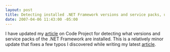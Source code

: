 ```yaml
---
layout: post
title: Detecting installed .NET Framework versions and service packs, update
date: 2007-04-06 11:43:00 -05:00
---
```


I have updated my [article](http://www.codeproject.com/useritems/frameworkversiondetection.asp) on Code Project for detecting what versions and service packs of the .NET Framework are installed. This is a relatively minor update that fixes a few typos I discovered while writing my latest [article](http://www.codeproject.com/useritems/iisdetection.asp).
